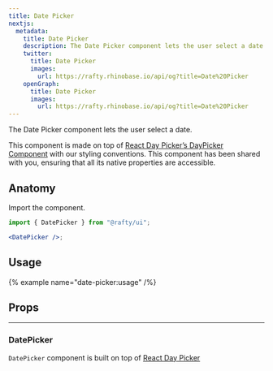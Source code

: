 ```yaml
---
title: Date Picker
nextjs:
  metadata:
    title: Date Picker
    description: The Date Picker component lets the user select a date.
    twitter:
      title: Date Picker
      images:
        url: https://rafty.rhinobase.io/api/og?title=Date%20Picker
    openGraph:
      title: Date Picker
      images:
        url: https://rafty.rhinobase.io/api/og?title=Date%20Picker
---
```


The Date Picker component lets the user select a date.

This component is made on top of [React Day Picker’s DayPicker Component](https://react-day-picker.js.org/start) with our styling conventions. This component has been shared with you, ensuring that all its native properties are accessible.

## Anatomy

Import the component.

```jsx
import { DatePicker } from "@rafty/ui";

<DatePicker />;
```

## Usage

{% example name="date-picker:usage" /%}

## Props

---

### DatePicker

`DatePicker` component is built on top of [React Day Picker](https://react-day-picker.js.org/)
